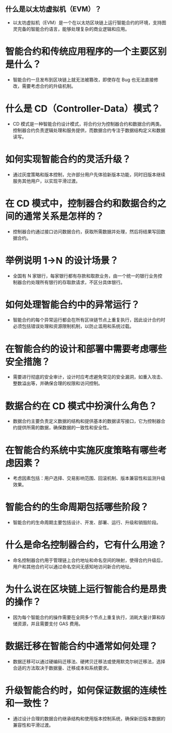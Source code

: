 ## 什么是以太坊虚拟机（EVM）？
* 以太坊虚拟机（EVM）是一个在以太坊区块链上运行智能合约的环境，支持图灵完备的智能合约语言，能够处理复杂的商业逻辑和应用。
# 智能合约和传统应用程序的一个主要区别是什么？
* 智能合约一旦发布到区块链上就无法被篡改，即使存在 Bug 也无法直接修改，需要考虑合约的升级机制。
# 什么是 CD（Controller-Data）模式？
* CD 模式是一种智能合约设计模式，将合约分为控制器合约和数据合约两类。控制器合约负责逻辑处理和服务提供，而数据合约专注于数据结构定义和数据读写。
# 如何实现智能合约的灵活升级？
* 通过灰度策略和版本控制，允许部分用户先体验新版本功能，同时旧版本继续服务其他用户，以实现平滑过渡。
# 在 CD 模式中，控制器合约和数据合约之间的通常关系是怎样的？
* 控制器合约通过接口访问数据合约，获取所需数据并处理，然后将结果写回数据合约。
# 举例说明 1->N 的设计场景？
* 全国有 N 家银行，每家银行都有存款和取款业务，由一个统一的银行业务控制器合约处理所有银行的存取款请求，不区分具体银行。
# 如何处理智能合约中的异常运行？
* 智能合约的每个异常运行都会在所有区块链节点上重复执行，因此设计合约时必须包括错误处理和资源限制机制，以防止滥用和系统过载。
# 在智能合约的设计和部署中需要考虑哪些安全措施？
* 需要进行彻底的安全审计，设计时应考虑避免常见的安全漏洞，如重入攻击、整数溢出等，并确保合理的权限和访问控制。
# 数据合约在 CD 模式中扮演什么角色？
* 数据合约主要负责定义数据的结构和提供基本的数据读写接口，它为控制器合约提供所需的数据，确保数据的一致性和安全性。
# 在智能合约系统中实施灰度策略有哪些考虑因素？
* 考虑因素包括：用户选择、交易影响范围、回滚机制、版本兼容性和监测升级效果。
# 智能合约的生命周期包括哪些阶段？
* 智能合约的生命周期主要包括设计、开发、部署、运行、升级和销毁阶段。
# 什么是命名控制器合约，它有什么用途？
* 命名控制器合约用于管理链上合约地址和命名空间的映射，使得合约升级后，用户和其他合约可以通过命名空间无感知地访问新合约地址。
# 为什么说在区块链上运行智能合约是昂贵的操作？
* 因为每个智能合约的操作需要在全网多个节点上重复执行，消耗大量计算和存储资源，并且需要支付 GAS 费用。
# 数据迁移在智能合约中通常如何处理？
* 数据迁移可以通过硬编码迁移法、硬拷贝迁移法或使用默克尔树迁移法，选择合适的方法取决于数据量、迁移成本和系统要求。
# 升级智能合约时，如何保证数据的连续性和一致性？
* 通过设计合理的数据合约继承结构和使用版本控制系统，确保新旧版本数据的兼容性和平滑过渡。
